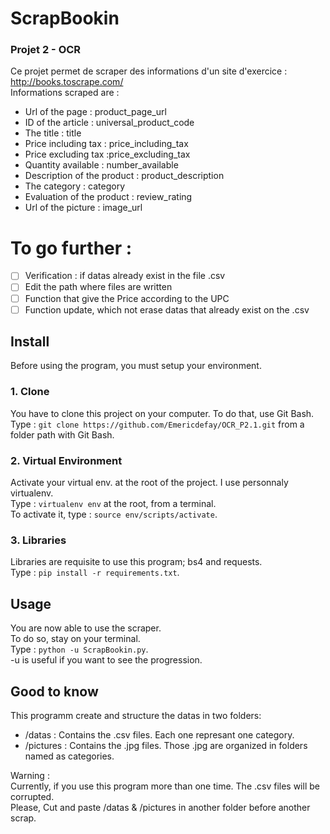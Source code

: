 # ScrapBookin
### Projet 2 - OCR
Ce projet permet de scraper des informations d'un site d'exercice : http://books.toscrape.com/<br/>
Informations scraped are : 
* Url of the page : product_page_url
* ID of the article : universal_product_code
* The title : title
* Price including tax : price_including_tax
* Price excluding tax :price_excluding_tax
* Quantity available : number_available
* Description of the product : product_description
* The category : category
* Evaluation of the product : review_rating
* Url of the picture : image_url

# To go further :
- [ ] Verification : if datas already exist in the file .csv
- [ ] Edit the path where files are written
- [ ] Function that give the Price according to the UPC
- [ ] Function update, which not erase datas that already exist on the .csv

## Install
Before using the program, you must setup your environment.
### 1. Clone
You have to clone this project on your computer. To do that, use Git Bash.<br/>
Type : `git clone https://github.com/Emericdefay/OCR_P2.1.git` from a folder path with Git Bash.<br/>
### 2. Virtual Environment
Activate your virtual env. at the root of the project. I use personnaly virtualenv.<br/>
Type : `virtualenv env` at the root, from a terminal.<br/>
To activate it, type : `source env/scripts/activate`.
### 3. Libraries
Libraries are requisite to use this program; bs4 and requests.<br/>
Type : `pip install -r requirements.txt`.

## Usage
You are now able to use the scraper.<br/>
To do so, stay on your terminal.<br/>
Type : `python -u ScrapBookin.py`.<br/>
-u is useful if you want to see the progression.

## Good to know
This programm create and structure the datas in two folders:
- /datas : Contains the .csv files. Each one represant one category.
- /pictures : Contains the .jpg files. Those .jpg are organized in folders named as categories.<br/>

Warning : <br/>
Currently, if you use this program more than one time. The .csv files will be corrupted.<br/>
Please, Cut and paste /datas & /pictures in another folder before another scrap.



